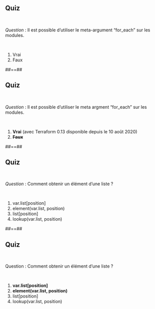 <!-- .slide: class="exercice" -->

## Quiz

<br>

_Question_ : Il est possible d’utiliser le meta-argument “for_each” sur les modules.

<br>

1. Vrai
2. Faux

##==##

<!-- .slide: class="exercice" -->

## Quiz

<br>

_Question_ : Il est possible d’utiliser le meta argment “for_each” sur les modules.

<br>

1. **Vrai** (avec Terraform 0.13 disponible depuis le 10 août 2020)
2. ~~**Faux**~~

##==##

<!-- .slide: class="exercice" -->

## Quiz

<br>

_Question_ : Comment obtenir un élément d’une liste ?

<br>

1. var.list[position]
2. element(var.list, position)
3. list[position]
4. lookup(var.list, position)

##==##

<!-- .slide: class="exercice" -->

## Quiz

<br>

Question : Comment obtenir un élément d’une liste ?

<br>

1. **var.list[position]**
2. **element(var.list, position)**
3. list[position]
4. lookup(var.list, position)
